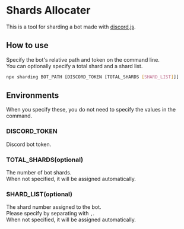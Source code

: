 # Shards Allocater
This is a tool for sharding a bot made with [discord.js](https://github.com/discordjs/discord.js).  

## How to use
Specify the bot's relative path and token on the command line.  
You can optionally specify a total shard and a shard list.  

```sh
npx sharding BOT_PATH [DISCORD_TOKEN [TOTAL_SHARDS [SHARD_LIST]]]
```

## Environments
When you specify these, you do not need to specify the values in the command.  

### DISCORD_TOKEN
Discord bot token.  

### TOTAL_SHARDS(optional)
The number of bot shards.  
When not specified, it will be assigned automatically.  

### SHARD_LIST(optional)
The shard number assigned to the bot.  
Please specify by separating with `,`.  
When not specified, it will be assigned automatically.  
